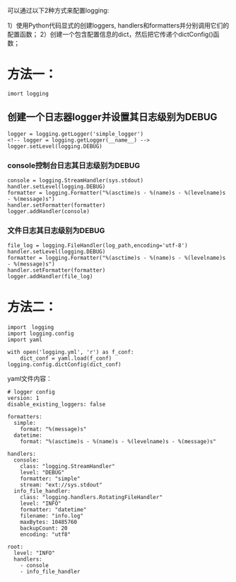 可以通过以下2种方式来配置logging:

1）使用Python代码显式的创建loggers, handlers和formatters并分别调用它们的配置函数；
2）创建一个包含配置信息的dict，然后把它传递个dictConfig()函数；

# 方法一：
```
imort logging 
```

## 创建一个日志器logger并设置其日志级别为DEBUG
```
logger = logging.getLogger('simple_logger')
<!-- logger = logging.getLogger(__name__) -->
logger.setLevel(logging.DEBUG)
```

### console控制台日志其日志级别为DEBUG
```
console = logging.StreamHandler(sys.stdout)
handler.setLevel(logging.DEBUG)
formatter = logging.Formatter("%(asctime)s - %(name)s - %(levelname)s - %(message)s")
handler.setFormatter(formatter)
logger.addHandler(console)
```

### 文件日志其日志级别为DEBUG
```
file_log = logging.FileHandler(log_path,encoding='utf-8')
handler.setLevel(logging.DEBUG)
formatter = logging.Formatter("%(asctime)s - %(name)s - %(levelname)s - %(message)s")
handler.setFormatter(formatter)
logger.addHandler(file_log)
```


# 方法二：
```
import　logging
import logging.config
import yaml

with open('logging.yml', 'r') as f_conf:
    dict_conf = yaml.load(f_conf)
logging.config.dictConfig(dict_conf)
```

yaml文件内容：
```
# logger config
version: 1
disable_existing_loggers: false

formatters:
  simple:
    format: "%(message)s"
  datetime:
    format: "%(asctime)s - %(name)s - %(levelname)s - %(message)s"

handlers:
  console:
    class: "logging.StreamHandler"
    level: "DEBUG"
    formatter: "simple"
    stream: "ext://sys.stdout"
  info_file_handler:
    class: "logging.handlers.RotatingFileHandler"
    level: "INFO"
    formatter: "datetime"
    filename: "info.log"
    maxBytes: 10485760
    backupCount: 20
    encoding: "utf8"

root:
  level: "INFO"
  handlers:
    - console
    - info_file_handler
```
